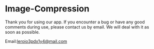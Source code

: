 # Image-Compression
Thank you for using our app. If you encounter a bug or have any good comments during use, please contact us by email. We will deal with it as soon as possible.

Email:leroio3pdx1y4@mail.com
